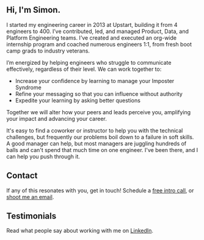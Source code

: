 ## Hi, I'm Simon.

I started my engineering career in 2013 at Upstart, building it from 4 engineers to 400. I’ve contributed, led, and managed Product, Data, and Platform Engineering teams. I’ve created and executed an org-wide internship program and coached numerous engineers 1:1, from fresh boot camp grads to industry veterans.

I’m energized by helping engineers who struggle to communicate effectively, regardless of their level. We can work together to:
- Increase your confidence by learning to manage your Imposter Syndrome
- Refine your messaging so that you can influence without authority
- Expedite your learning by asking better questions

Together we will alter how your peers and leads perceive you, amplifying your impact and advancing your career.

It's easy to find a coworker or instructor to help you with the technical challenges, but frequently our problems boil down to a failure in soft skills. A good manager can help, but most managers are juggling hundreds of balls and can't spend that much time on one engineer. I've been there, and I can help you push through it.

## Contact

If any of this resonates with you, get in touch! Schedule a [free intro call](https://calendly.com/slepkin-coaching/intro), or [shoot me an email](mailto:slepkin@gmail.com).

## Testimonials

Read what people say about working with me on [LinkedIn](https://www.linkedin.com/in/simon-lepkin/details/recommendations/).
